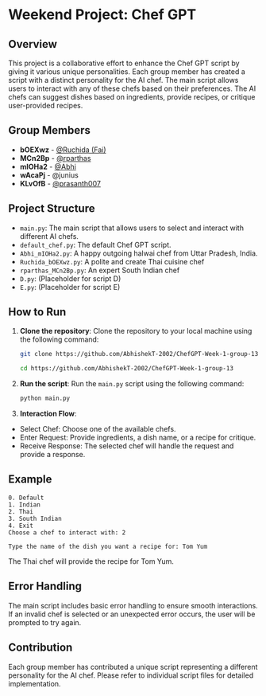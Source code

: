 # Weekend Project: Chef GPT

## Overview
This project is a collaborative effort to enhance the Chef GPT script by giving it various unique personalities. Each group member has created a script with a distinct personality for the AI chef. The main script allows users to interact with any of these chefs based on their preferences. The AI chefs can suggest dishes based on ingredients, provide recipes, or critique user-provided recipes.

## Group Members

- **bOEXwz** - [@Ruchida (Fai)](https://github.com/Fai/)
- **MCn2Bp** - [@rparthas](https://github.com/rparthas/)
- **mIOHa2** - [@Abhi](https://github.com/AbhishekT-2002)
- **wAcaPj** - @junius
- **KLvOfB** - [@prasanth007](https://github.com/prasanth-ntu)


## Project Structure

- `main.py`: The main script that allows users to select and interact with different AI chefs.
- `default_chef.py`: The default Chef GPT script.
- `Abhi_mIOHa2.py`: A happy outgoing halwai chef from Uttar Pradesh, India.
- `Ruchida_bOEXwz.py`: A polite and create Thai cuisine chef
- `rparthas_MCn2Bp.py`: An expert South Indian chef
- `D.py`: (Placeholder for script D)
- `E.py`: (Placeholder for script E)

## How to Run

1. **Clone the repository**: Clone the repository to your local machine using the following command:

   ```bash
   git clone https://github.com/AbhishekT-2002/ChefGPT-Week-1-group-13
   ```
   ```bash
   cd https://github.com/AbhishekT-2002/ChefGPT-Week-1-group-13
   ```
2. **Run the script**: Run the `main.py` script using the following command:

   ```bash
   python main.py
   ```
3. **Interaction Flow**:
- Select Chef: Choose one of the available chefs.
- Enter Request: Provide ingredients, a dish name, or a recipe for critique.
- Receive Response: The selected chef will handle the request and provide a response.
## Example
```plaintext
0. Default
1. Indian
2. Thai
3. South Indian
4. Exit
Choose a chef to interact with: 2

Type the name of the dish you want a recipe for: Tom Yum
```
The Thai chef will provide the recipe for Tom Yum.
## Error Handling
The main script includes basic error handling to ensure smooth interactions. If an invalid chef is selected or an unexpected error occurs, the user will be prompted to try again.

## Contribution
Each group member has contributed a unique script representing a different personality for the AI chef. Please refer to individual script files for detailed implementation.
